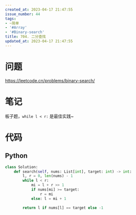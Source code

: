 ```yaml
---
created_at: 2023-04-17 21:47:55
issue_number: 44
tags:
- ~简单
- '#Array'
- '#Binary-search'
title: 704. 二分查找
updated_at: 2023-04-17 21:47:55
---
```


# 问题

https://leetcode.cn/problems/binary-search/

# 笔记

板子题，`while l < r:` 是最佳实践~

# 代码

## Python

```python
class Solution:
    def search(self, nums: List[int], target: int) -> int:
        l, r = 0, len(nums) - 1
        while l < r:
            mi = l + r >> 1
            if nums[mi] >= target:
                r = mi
            else: l = mi + 1
        
        return l if nums[l] == target else -1
```
